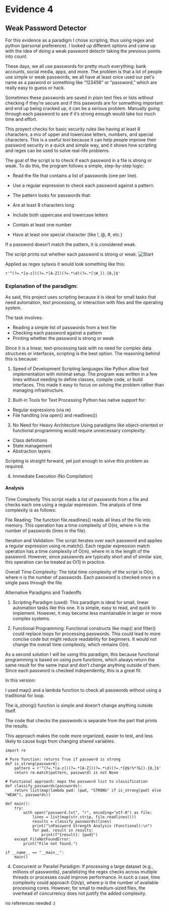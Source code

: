 # Evidence 4
## Weak Password Detector

For this evidence as a paradigm I chose scripting, thus using regex and python (personal preference). I looked up different options and came up with the idea of doing a weak password detectir taking the previous points into count.

These days, we all use passwords for pretty much everything: bank accounts, social media, apps, and more. 
The problem is that a lot of people use simple or weak passwords, we all have at least once used our pet's name as a pasword or something like “123456” or “password,” 
which are really easy to guess or hack. 

Sometimes these passwords are saved in plain text files or lists without checking if they’re secure and if this paswords are for somwthing important and end up being cracked up, it can be a serious problem.
Manually going through each password to see if it’s strong enough would take too much time and effort. 


This proyect checks for basic security rules like having at least 8 characters, a mix of upper and lowercase letters, numbers, and special characters. This is a useful tool because it can help people improve their password security in a quick and simple way, and it shows how scripting and regex can be used to solve real-life problems.

The goal of the script is to check if each password in a file is strong or weak. To do this, the program follows a simple, step-by-step logic:

- Read the file that contains a list of passwords (one per line).

- Use a regular expression to check each password against a pattern.

- The pattern looks for passwords that:

- Are at least 8 characters long

- Include both uppercase and lowercase letters

- Contain at least one number

- Have at least one special character (like !, @, #, etc.)

If a password doesn’t match the pattern, it is considered weak.

The script prints out whether each password is strong or weak.
![Start](https://github.com/user-attachments/assets/db6c8483-ac57-4f2f-84ad-65cf8647af6f)

Applied as regex sytaxis it would look something like this:
```
r'^(?=.*[a-z])(?=.*[A-Z])(?=.*\d)(?=.*[\W_]).{8,}$'
```

### Explanation of the paradigm:

As said, this project uses scripting because it is ideal for small tasks that need automation, text processing, or interaction with files and the operating system.

The task involves:

- Reading a simple list of passwords from a text file
- Checking each password against a pattern
- Printing whether the password is strong or weak

Since it is a linear, text-processing task with no need for complex data structures or interfaces, scripting is the best option. The reasoning behind this is because:

1. Speed of Development
Scripting languages like Python allow fast implementation with minimal setup. The program was written in a few lines without needing to define classes, compile code, or build interfaces. This made it easy to focus on solving the problem rather than managing infrastructure.

2. Built-in Tools for Text Processing
Python has native support for:
- Regular expressions (via re)
- File handling (via open() and readlines())


3. No Need for Heavy Architecture
Using paradigms like object-oriented or functional programming would require unnecessary complexity:

- Class definitions
- State management
- Abstraction layers

Scripting is straight forward, yet just enough to solve this problem as required.

4. Immediate Execution (No Compilation)


#### Analysis
Time Complexity
This script reads a list of passwords from a file and checks each one using a regular expression. The analysis of time complexity is as follows:

File Reading:
The function file.readlines() reads all lines of the file into memory. This operation has a time complexity of O(n), where n is the number of passwords (lines in the file).

Iteration and Validation:
The script iterates over each password and applies a regular expression using re.match(). Each regular expression match operation has a time complexity of O(m), where m is the length of the password. However, since passwords are typically short and of similar size, this operation can be treated as O(1) in practice.

Overall Time Complexity:
The total time complexity of the script is O(n), where n is the number of passwords. Each password is checked once in a single pass through the file.

Alternative Paradigms and Tradeoffs
1. Scripting Paradigm (used):
This paradigm is ideal for small, linear automation tasks like this one. It is simple, easy to read, and quick to implement. However, it may become less maintainable in larger or more complex systems.

2. Functional Programming:
Functional constructs like map() and filter() could replace loops for processing passwords. This could lead to more concise code but might reduce readability for beginners. It would not change the overall time complexity, which remains O(n).

As a second solution I will be using this paradigm, this because functional programming is based on using pure functions, which always return the same result for the same input and don’t change anything outside of them. Since each password is checked independently, this is a great fit.

In this version:

I used map() and a lambda function to check all passwords without using a traditional for loop.

The is_strong() function is simple and doesn’t change anything outside itself.

The code that checks the passwords is separate from the part that prints the results.

This approach makes the code more organized, easier to test, and less likely to cause bugs from changing shared variables.

```
import re

# Pure function: returns True if password is strong
def is_strong(password):
    pattern = r'^(?=.*[a-z])(?=.*[A-Z])(?=.*\d)(?=.*[@$!%*?&]).{8,}$'
    return re.match(pattern, password) is not None

# Functional approach: maps the password list to classification
def classify_passwords(passwords):
    return list(map(lambda pwd: (pwd, "STRONG" if is_strong(pwd) else "WEAK"), passwords))

def main():
    try:
        with open("password.txt", "r", encoding="utf-8") as file:
            lines = list(map(str.strip, file.readlines()))
            results = classify_passwords(lines)
            print("\nPassword Strength Analysis (Functional):\n")
            for pwd, result in results:
                print(f"{result}: {pwd}")
    except FileNotFoundError:
        print("File not found.")

if __name__ == "__main__":
    main()

```


4. Concurrent or Parallel Paradigm:
If processing a large dataset (e.g., millions of passwords), parallelizing the regex checks across multiple threads or processes could improve performance. In such a case, time complexity could approach O(n/p), where p is the number of available processing cores. However, for small to medium-sized files, the overhead of concurrency does not justify the added complexity.

no references needed :)
